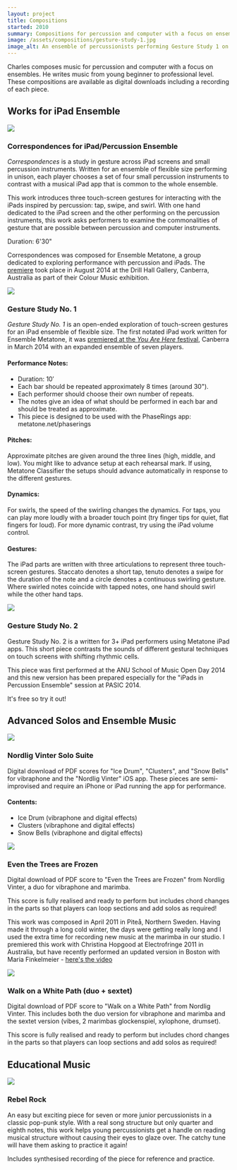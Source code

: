 ```yaml
---
layout: project
title: Compositions
started: 2010
summary: Compositions for percussion and computer with a focus on ensembles.
image: /assets/compositions/gesture-study-1.jpg
image_alt: An ensemble of percussionists performing Gesture Study 1 on iPads
---
```


Charles composes music for percussion and computer with a focus on ensembles. He writes music from young beginner to professional level. These compositions are available as digital downloads including a recording of each piece.

## Works for iPad Ensemble

<span class="image left">
<img src="/assets/compositions/correspondences.jpg">
</span>

### Correspondences for iPad/Percussion Ensemble

_Correspondences_ is a study in gesture across iPad screens and small percussion instruments. Written for an ensemble of flexible size performing in unison, each player chooses a set of four small percussion instruments to contrast with a musical iPad app that is common to the whole ensemble.

This work introduces three touch-screen gestures for interacting with the iPads inspired by percussion: tap, swipe, and swirl. With one hand dedicated to the iPad screen and the other performing on the percussion instruments, this work asks performers to examine the commonalities of gesture that are possible between percussion and computer instruments.

Duration: 6'30"

Correspondences was composed for Ensemble Metatone, a group dedicated to exploring performance with percussion and iPads. The [premiere](https://www.youtube.com/watch?v=ICeHWlNRsgU) took place in August 2014 at the Drill Hall Gallery, Canberra, Australia as part of their Colour Music exhibition. 

<span class="image left">
<img src="/assets/compositions/gesture-study-1.jpg">
</span>

### Gesture Study No. 1

_Gesture Study No. 1_ is an open-ended exploration of touch-screen gestures for an iPad ensemble of flexible size. The first notated iPad work written for Ensemble Metatone, it was [premiered at the _You Are Here_ festival](https://www.youtube.com/watch?v=ajC7XVWaVFo), Canberra in March 2014 with an expanded ensemble of seven players.

#### Performance Notes:

- Duration: 10′
- Each bar should be repeated approximately 8 times (around 30").
- Each performer should choose their own number of repeats.
- The notes give an idea of what should be performed in each bar and should be treated as approximate.
- This piece is designed to be used with the PhaseRings app: metatone.net/phaserings

#### Pitches:

Approximate pitches are given around the three lines (high, middle, and low). You might like to advance setup at each rehearsal mark. If using, Metatone Classifier the setups should advance automatically in response to the different gestures.

#### Dynamics:

For swirls, the speed of the swirling changes the dynamics. For taps, you can play more loudly with a broader touch point (try finger tips for quiet, flat fingers for loud). For more dynamic contrast, try using the iPad volume control.

#### Gestures:

The iPad parts are written with three articulations to represent three touch-screen gestures. Staccato denotes a short tap, tenuto denotes a swipe for the duration of the note and a circle denotes a continuous swirling gesture. Where swirled notes coincide with tapped notes, one hand should swirl while the other hand taps.

<span class="image left">
<img src="/assets/compositions/gesture-study-2.jpg">
</span>

### Gesture Study No. 2

Gesture Study No. 2 is a written for 3+ iPad performers using Metatone iPad apps. This short piece contrasts the sounds of different gestural techniques on touch screens with shifting rhythmic cells.

This piece was first performed at the ANU School of Music Open Day 2014 and this new version has been prepared especially for the "iPads in Percussion Ensemble" session at PASIC 2014.

It's free so try it out!

## Advanced Solos and Ensemble Music

<span class="image left">
<img src="/assets/compositions/nordlig-vinter-solo-suite.jpg">
</span>

### Nordlig Vinter Solo Suite

Digital download of PDF scores for "Ice Drum", "Clusters", and "Snow Bells" for vibraphone and the "Nordlig Vinter" iOS app. These pieces are semi-improvised and require an iPhone or iPad running the app for performance.

#### Contents:

- Ice Drum (vibraphone and digital effects)
- Clusters (vibraphone and digital effects)
- Snow Bells (vibraphone and digital effects)

<span class="image left">
<img src="/assets/compositions/even-the-trees-are-frozen.jpg">
</span>

### Even the Trees are Frozen

Digital download of PDF score to "Even the Trees are Frozen" from Nordlig Vinter, a duo for vibraphone and marimba.

This score is fully realised and ready to perform but includes chord changes in the parts so that players can loop sections and add solos as required!

This work was composed in April 2011 in Piteå, Northern Sweden. Having made it through a long cold winter, the days were getting really long and I used the extra time for recording new music at the marimba in our studio. I premiered this work with Christina Hopgood at Electrofringe 2011 in Australia, but have recently performed an updated version in Boston with Maria Finkelmeier - [here's the video](https://www.youtube.com/watch?v=30_RamtnQcY)

<span class="image left">
<img src="/assets/compositions/walk-on-a-white-path-cover.jpg">
</span>

### Walk on a White Path (duo + sextet)

Digital download of PDF score to "Walk on a White Path" from Nordlig Vinter. This includes both the duo version for vibraphone and marimba and the sextet version (vibes, 2 marimbas glockenspiel, xylophone, drumset).

This score is fully realised and ready to perform but includes chord changes in the parts so that players can loop sections and add solos as required!

## Educational Music

<span class="image left">
<img src="/assets/compositions/rebelrock.jpg">
</span>

### Rebel Rock

An easy but exciting piece for seven or more junior percussionists in a classic pop-punk style. With a real song structure but only quarter and eighth notes, this work helps young percussionists get a handle on reading musical structure without causing their eyes to glaze over. The catchy tune will have them asking to practice it again!

Includes synthesised recording of the piece for reference and practice.
